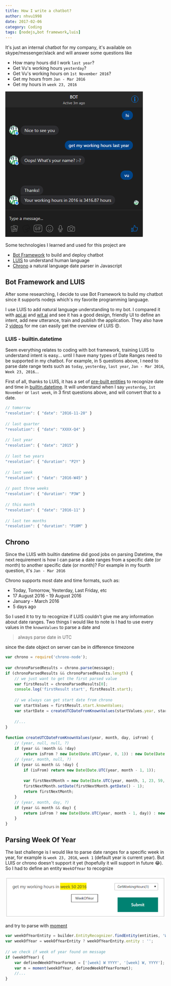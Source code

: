 ```yaml
---
title: How I write a chatbot?
author: nhvu1998
date: 2017-02-06
category: Coding
tags: [nodejs,bot framework,luis]
---
```


It's just an internal chatbot for my company, it's available on skype/messenger/slack and will answer some questions like

* How many hours did I work `last year`?
* Get Vu's working hours `yesterday`?
* Get Vu's working hours on `1st November 2016`?
* Get my hours from `Jan - Mar 2016`
* Get my hours in `week 23, 2016`

![Bot Example](/assets/img/posts/how-i-write-a-bot-0.png)

Some technologies I learned and used for this project are

* [Bot Framework](https://dev.botframework.com/) to build and deploy chatbot
* [LUIS](https://www.luis.ai) to understand human language
* [Chrono](https://github.com/wanasit/chrono) a natural language date parser in Javascript

## Bot Framework and LUIS

After some researching, I decide to use Bot Framework to build my chatbot since it supports nodejs which's my favorite programming language.

I use LUIS to add natural language understanding to my bot. I compared it with [api.ai](https://api.ai/) and [wit.ai](https://wit.ai) and see it has a good design, friendly UI to define an intent, add new utterance, train and publish the application. They also have 2 [videos](https://www.luis.ai/Help) for me can easily get the overview of LUIS 😍.

### LUIS - builtin.datetime

Seem everything relates to coding with bot framework, training LUIS to understand intent is easy... until I have many types of Date Ranges need to be supported in my chatbot. For example, in 5 questions above, I need to parse date range texts such as `today`, `yesterday`, `last year`, `Jan - Mar 2016`, `Week 23, 2016`...

First of all, thanks to LUIS, it has a set of [pre-built entities](https://www.microsoft.com/cognitive-services/en-us/LUIS-api/documentation/Pre-builtEntities) to recognize date and time in [builtin.datetime](https://www.microsoft.com/cognitive-services/en-us/LUIS-api/documentation/Pre-builtEntities#builtindatetime). It will understand when I say `yesterday`, `1st November` or `last week`, in 3 first questions above, and will convert that to a date.

```javascript
// tomorrow
"resolution": { "date": "2016-11-20" }

// last quarter
"resolution": { "date": "XXXX-Q4" }

// last year
"resolution": { "date": "2015" }

// last two years
"resolution": { "duration": "P2Y" }

// last week
"resolution": { "date": "2016-W45" }

// past three weeks
"resolution": { "duration": "P3W" }

// this month
"resolution": { "date": "2016-11" }

// last ten months
"resolution": { "duration": "P10M" }
```

## Chrono

Since the LUIS with builtin datetime did good jobs on parsing Datetime, the next requirement is how I can parse a date ranges from a specific date (or month) to another specific date (or month)? For example in my fourth question, it's `Jan - Mar 2016`

Chrono supports most date and time formats, such as:

* Today, Tomorrow, Yesterday, Last Friday, etc
* 17 August 2016 - 19 August 2016
* January - March 2016
* 5 days ago

So I used it to try to recognize if LUIS couldn't give me any information about date ranges. Two things I would like to note is I had to use every values in the `knownValues` to parse a date and

> always parse date in UTC

since the date object on server can be in difference timezone

```javascript
var chrono = require('chrono-node');

var chronoParsedResults = chrono.parse(message);
if (chronoParsedResults && chronoParsedResults.length) {
    // we just want to get the first parsed value
    var firstResult = chronoParsedResults[0];
    console.log('firstResult start', firstResult.start);

    // we always can get start date from chrono
    var startValues = firstResult.start.knownValues;
    var startDate = createUTCDateFromKnownValues(startValues.year, startValues.month, startValues.day, true);

    //...
}

function createUTCDateFromKnownValues(year, month, day, isFrom) {
    // (year, null, null, ?)
    if (year && !month && !day)
        return isFrom ? new Date(Date.UTC(year, 0, 1)) : new Date(Date.UTC(year, 11, 31, 23, 59, 59));
    // (year, month, null, ?)
    if (year && month && !day) {
        if (isFrom) return new Date(Date.UTC(year, month - 1, 1));

        var firstNextMonth = new Date(Date.UTC(year, month, 1, 23, 59, 59));
        firstNextMonth.setDate(firstNextMonth.getDate() - 1);
        return firstNextMonth;
    }
    // (year, month, day, ?)
    if (year && month && day) {
        return isFrom ? new Date(Date.UTC(year, month - 1, day)) : new Date(Date.UTC(year, month - 1, day, 23, 59, 59));
    }
}
```

## Parsing Week Of Year

The last challenge is I would like to parse date ranges for a specific week in year, for example is `week 23, 2016`, `week 1` (default year is current year). But LUIS or chrono doesn't support it yet (hopefully it will support in future 😂). So I had to define an entity `WeekOfYear` to recognize

![Parsing Week Of Year](/assets/img/posts/how-i-write-a-bot-1.png)

and try to parse with [moment](https://momentjs.com/docs/)

```javascript
var weekOfYearEntity = builder.EntityRecognizer.findEntity(entities, 'WeekOfYear');
var weekOfYear = weekOfYearEntity ? weekOfYearEntity.entity : '';

// we check if week of year found on message
if (weekOfYear) {
    var definedWeekOfYearFormat = ['[week] W YYYY', '[week] W, YYYY'];
    var m = moment(weekOfYear, definedWeekOfYearFormat);
    //...
}
```
